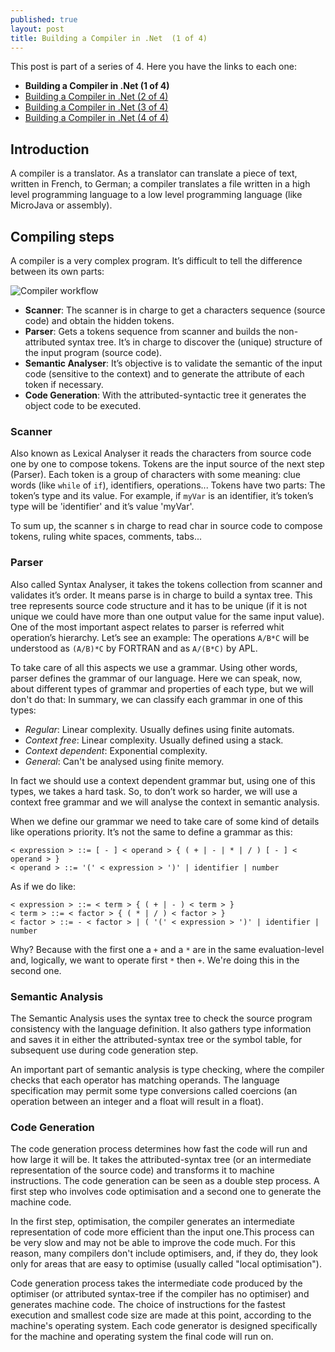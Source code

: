 ```yaml
---
published: true
layout: post
title: Building a Compiler in .Net  (1 of 4)
---
```


This post is part of a series of 4. Here you have the links to each one:

* __Building a Compiler in .Net (1 of 4)__
* [Building a Compiler in .Net (2 of 4)]({{baseurl}}/building-a-compiler-in-net-2-of-4)
* [Building a Compiler in .Net (3 of 4)]({{baseurl}}/building-a-compiler-in-net-3-of-4)
* [Building a Compiler in .Net (4 of 4)]({{baseurl}}/building-a-compiler-in-net-4-of-4)


## Introduction

A compiler is a translator. As a translator can translate a piece of text, written in French, to German; a compiler translates a file written in a high level programming language to a low level programming language (like MicroJava or assembly).

## Compiling steps

A compiler is a very complex program. It’s difficult to tell the difference between its own parts:

![Compiler workflow]({{baseurl}}/assets/compiler_structure.png)

* __Scanner__: The scanner is in charge to get a characters sequence (source code) and obtain the hidden tokens.
* __Parser__: Gets a tokens sequence from scanner and builds the non-attributed syntax tree. It’s in charge to discover the (unique) structure of the input program (source code).
* __Semantic Analyser__: It’s objective is to validate the semantic of the input code (sensitive to the context) and to generate the attribute of each token if necessary.
* __Code Generation__: With the attributed-syntactic tree it generates the object code to be executed.

### Scanner

Also known as Lexical Analyser it reads the characters from source code one by one to compose tokens. Tokens are the input source of the next step (Parser). Each token is a group of characters with some meaning: clue words (like `while` of `if`), identifiers, operations... Tokens have two parts: The token’s type and its value. For example, if `myVar` is an identifier, it’s token’s type will be 'identifier' and it’s value 'myVar'.

To sum up, the scanner s in charge to read char in source code to compose tokens, ruling white spaces, comments, tabs...

### Parser

Also called Syntax Analyser, it takes the tokens collection from scanner and validates it’s order. It means parse is in charge to build a syntax tree. This tree represents source code structure and it has to be unique (if it is not unique we could have more than one output value for the same input value). One of the most important aspect relates to parser is referred whit operation’s hierarchy. Let’s see an example: The operations `A/B*C` will be understood as `(A/B)*C` by FORTRAN and as `A/(B*C)` by APL.

To take care of all this aspects we use a grammar. Using other words, parser defines the grammar of our language. Here we can speak, now, about different types of grammar and properties of each type, but we will don't do that: In summary, we can classify each grammar in one of this types:

* _Regular_: Linear complexity. Usually defines using finite automats.
* _Context free_: Linear complexity. Usually defined using a stack.
* _Context dependent_: Exponential complexity.
* _General_: Can't be analysed using finite memory.

In fact we should use a context dependent grammar but, using one of this types, we takes a hard task. So, to don’t work so harder, we will use a context free grammar and we will analyse the context in semantic analysis.

When we define our grammar we need to take care of some kind of details like operations priority. It’s not the same to define a grammar as this:

```
< expression > ::= [ - ] < operand > { ( + | - | * | / ) [ - ] < operand > }
< operand > ::= '(' < expression > ')' | identifier | number
```

As if we do like:

```
< expression > ::= < term > { ( + | - ) < term > }
< term > ::= < factor > { ( * | / ) < factor > }
< factor > ::= - < factor > | ( '(' < expression > ')' | identifier | number
```

Why? Because with the first one a `+` and a `*` are in the same evaluation-level and, logically, we want to operate first `*` then `+`. We're doing this in the second one.

### Semantic Analysis

The Semantic Analysis uses the syntax tree to check the source program consistency with the language definition. It also gathers type information and saves it in either the attributed-syntax tree or the symbol table, for subsequent use during code generation step.

An important part of semantic analysis is type checking, where the compiler checks that each operator has matching operands. The language specification may permit some type conversions called coercions (an operation between an integer and a float will result in a float).

### Code Generation

The code generation process determines how fast the code will run and how large it will be. It takes the attributed-syntax tree (or an intermediate representation of the source code) and transforms it to machine instructions. The code generation can be seen as a double step process. A first step who involves code optimisation and a second one to generate the machine code.

In the first step, optimisation, the compiler generates an intermediate representation of code more efficient than the input one.This process can be very slow and may not be able to improve the code much. For this reason, many compilers don't include optimisers, and, if they do, they look only for areas that are easy to optimise (usually called "local optimisation").

Code generation  process takes the intermediate code produced by the optimiser (or attributed syntax-tree if the compiler has no optimiser) and generates machine code. The choice of instructions for the fastest execution and smallest code size are made at this point, according to the machine's operating system. Each code generator is designed specifically for the machine and operating system the final code will run on.